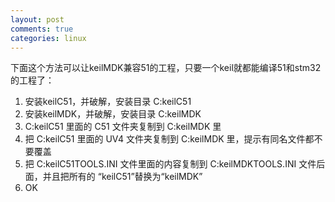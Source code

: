 ```yaml
---
layout: post
comments: true
categories: linux
---
```


下面这个方法可以让keilMDK兼容51的工程，只要一个keil就都能编译51和stm32的工程了：

1. 安装keilC51，并破解，安装目录 C:keilC51  
2. 安装keilMDK，并破解，安装目录 C:keilMDK  
3. C:keilC51 里面的 C51 文件夹复制到 C:keilMDK 里  
4. 把 C:keilC51 里面的 UV4 文件夹复制到 C:keilMDK 里，提示有同名文件都不要覆盖  
5. 把 C:keilC51TOOLS.INI 文件里面的内容复制到 C:keilMDKTOOLS.INI 文件后面，并且把所有的 “keilC51”替换为“keilMDK”  
6. OK 
